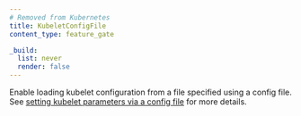 ```yaml
---
# Removed from Kubernetes
title: KubeletConfigFile
content_type: feature_gate

_build:
  list: never
  render: false
---
```

Enable loading kubelet configuration from
a file specified using a config file.
See [setting kubelet parameters via a config file](/docs/tasks/administer-cluster/kubelet-config-file/)
for more details.
